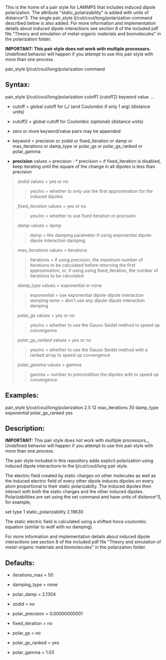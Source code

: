 This is the home of a pair style for LAMMPS that includes induced dipole polarization. The attribute "static_polarizability" is added with units of distance^3. The single pair_style lj/cut/coul/long/polarization command described below is also added. For more information and implementation details about induced dipole interactions see section 8 of the included pdf file "Theory and simulation of metal-organic materials and biomolecules" in the polarization folder.

**IMPORTANT: This pair style does not work with multiple processors.** Undefined behavior will happen if you attempt to use this pair style with more than one process.

pair_style lj/cut/coul/long/polarization command

## Syntax:

pair_style lj/cut/coul/long/polarization cutoff1 (cutoff2) keyword value ...

* cutoff = global cutoff for LJ (and Coulombic if only 1 arg) (distance units)

* cutoff2 = global cutoff for Coulombic (optional) (distance units)

* zero or more keyword/value pairs may be appended

* keyword = precision or zodid or fixed_iteration or damp or max_iterations or damp_type or polar_gs or polar_gs_ranked or polar_gamma

* **precision** values = precision
⋅⋅* precision = if fixed_iteration is disabled, keep iterating until the square of the change in all dipoles is less than precision

> _zodid_ values = yes or no
> > yes/no = whether to only use the first approximation for the induced dipoles

> _fixed_iteration_ values = yes or no
> > yes/no = whether to use fixed iteration or precision

> _damp_ values = damp
> > damp = the damping parameter if using exponential dipole-dipole interaction damping

> _max_iterations_ values = iterations
> > iterations = if using precision, the maximum number of iterations to be calculated before returning the first approximation, or, if using using fixed_iteration, the number of iterations to be calculated

> _damp_type_ values = exponential or none
> > exponential = use exponential dipole-dipole interaction damping
> > none = don't use any dipole-dipole interaction damping

> _polar_gs_ values = yes or no
> > yes/no = whether to use the Gauss-Seidel method to speed up convergence

> _polar_gs_ranked_ values = yes or no
> > yes/no = whether to use the Gauss-Seidel method with a ranked array to speed up convergence

> _polar_gamma_ values = gamma
> > gamma = number to precondition the dipoles with to speed up convergence

## Examples:

pair_style lj/cut/coul/long/polarization 2.5 12 max_iterations 30 damp_type exponential polar_gs_ranked yes

## Description:


**IMPORTANT:** This pair style does not work with multiple processors._ Undefined behavior will happen if you attempt to use this pair style with more than one process.

The pair style included in this repository adds explicit polarization using induced dipole interactions to the lj/cut/coul/long pair style.

The electric field created by static charges on other molecules as well as the induced electric field of every other dipole induces dipoles on every atom proportional to their static polarizabilty. The induced dipoles then interact with both the static charges and the other induced dipoles. Polarizabilities are set using the set command and have units of distance^3, for example,

set type 1 static_polarizability 2.19630

The static electric field is calculated using a shifted-force coulombic equation (similar to wolf with no damping).

For more information and implementation details about induced dipole interactions see section 8 of the included pdf file "Theory and simulation of metal-organic materials and biomolecules" in the polarization folder.

## Defaults:

* iterations_max = 50

* damping_type = none

* polar_damp = 2.1304

* zodid = no

* polar_precision = 0.00000000001

* fixed_iteration = no

* polar_gs = no

* polar_gs_ranked = yes

* polar_gamma = 1.03
